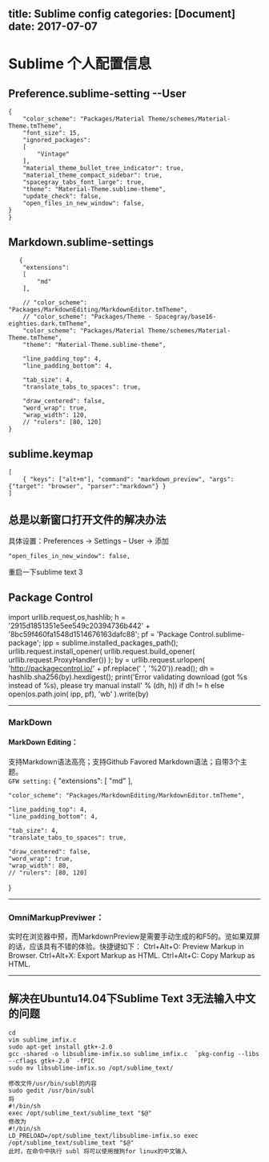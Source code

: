 title: Sublime config
categories: [Document]
date: 2017-07-07
---
# Sublime 个人配置信息

## Preference.sublime-setting --User
```
{
    "color_scheme": "Packages/Material Theme/schemes/Material-Theme.tmTheme",
    "font_size": 15,
    "ignored_packages":
    [
        "Vintage"
    ],
    "material_theme_bullet_tree_indicator": true,
    "material_theme_compact_sidebar": true,
    "spacegray_tabs_font_large": true,
    "theme": "Material-Theme.sublime-theme",
    "update_check": false,
    "open_files_in_new_window": false,
}
}
```

## Markdown.sublime-settings
```
   {
    "extensions":
    [
        "md"
    ],

    // "color_scheme": "Packages/MarkdownEditing/MarkdownEditor.tmTheme",
    // "color_scheme": "Packages/Theme - Spacegray/base16-eighties.dark.tmTheme",
    "color_scheme": "Packages/Material Theme/schemes/Material-Theme.tmTheme",
    "theme": "Material-Theme.sublime-theme",

    "line_padding_top": 4,
    "line_padding_bottom": 4,

    "tab_size": 4,
    "translate_tabs_to_spaces": true,

    "draw_centered": false,
    "word_wrap": true,
    "wrap_width": 120,
    // "rulers": [80, 120]
}
```


## sublime.keymap
```
[
    { "keys": ["alt+m"], "command": "markdown_preview", "args": {"target": "browser", "parser":"markdown"} }
]
```

## 总是以新窗口打开文件的解决办法
具体设置：Preferences -> Settings – User -> 添加 
```
"open_files_in_new_window": false,
```
重启一下sublime text 3


## Package Control

import urllib.request,os,hashlib; h = '2915d1851351e5ee549c20394736b442' + '8bc59f460fa1548d1514676163dafc88'; pf = 'Package Control.sublime-package'; ipp = sublime.installed_packages_path(); urllib.request.install_opener( urllib.request.build_opener( urllib.request.ProxyHandler()) ); by = urllib.request.urlopen( 'http://packagecontrol.io/' + pf.replace(' ', '%20')).read(); dh = hashlib.sha256(by).hexdigest(); print('Error validating download (got %s instead of %s), please try manual install' % (dh, h)) if dh != h else open(os.path.join( ipp, pf), 'wb' ).write(by)

---
### MarkDown
#### MarkDown Editing：
支持Markdown语法高亮；支持Github Favored Markdown语法；自带3个主题。  
`GFW setting:`
{
    "extensions":
    [
        "md"
    ],

    "color_scheme": "Packages/MarkdownEditing/MarkdownEditor.tmTheme",

    "line_padding_top": 4,
    "line_padding_bottom": 4,

    "tab_size": 4,
    "translate_tabs_to_spaces": true,

    "draw_centered": false,
    "word_wrap": true,
    "wrap_width": 80,
    // "rulers": [80, 120]
}

---
### OmniMarkupPreviwer：
实时在浏览器中预，而MarkdownPreview是需要手动生成的和F5的。览如果双屏的话，应该具有不错的体验。快捷键如下：
Ctrl+Alt+O: Preview Markup in Browser.
Ctrl+Alt+X: Export Markup as HTML.
Ctrl+Alt+C: Copy Markup as HTML.



---
## 解决在Ubuntu14.04下Sublime Text 3无法输入中文的问题
```
cd 
vim sublime_imfix.c
sudo apt-get install gtk+-2.0
gcc -shared -o libsublime-imfix.so sublime_imfix.c  `pkg-config --libs --cflags gtk+-2.0` -fPIC
sudo mv libsublime-imfix.so /opt/sublime_text/

修改文件/usr/bin/subl的内容
sudo gedit /usr/bin/subl
将
#!/bin/sh
exec /opt/sublime_text/sublime_text "$@"
修改为
#!/bin/sh
LD_PRELOAD=/opt/sublime_text/libsublime-imfix.so exec /opt/sublime_text/sublime_text "$@"
此时，在命令中执行 subl 将可以使用搜狗for linux的中文输入
```

